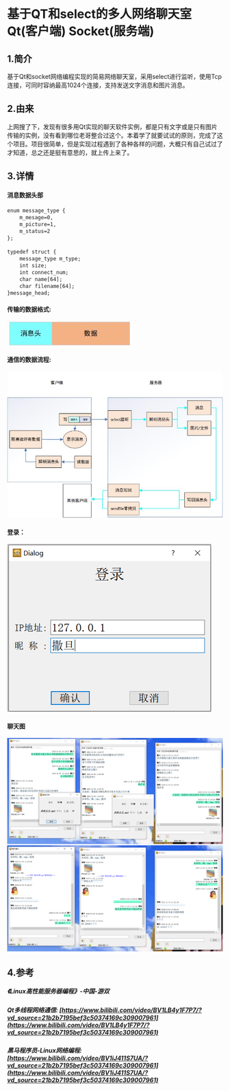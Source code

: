 
# 基于QT和select的多人网络聊天室 Qt(客户端)  Socket(服务端)
## 1.简介
基于Qt和socket网络编程实现的简易网络聊天室，采用select进行监听，使用Tcp连接，可同时容纳最高1024个连接，支持发送文字消息和图片消息。
## 2.由来
上网搜了下，发现有很多用Qt实现的聊天软件实例，都是只有文字或是只有图片传输的实例，没有看到哪位老哥整合过这个。本着学了就要试试的原则，完成了这个项目。项目很简单，但是实现过程遇到了各种各样的问题，大概只有自己试过了才知道，总之还是挺有意思的，就上传上来了。
## 3.详情
#### 消息数据头部
```
enum message_type {
    m_mesage=0,
    m_picture=1,
    m_status=2
};

typedef struct {
    message_type m_type;
    int size;
    int connect_num;
    char name[64];
    char filename[64];
}message_head;
```
#### 传输的数据格式:
![](https://github.com/k5stray/ChatRoom/blob/main/image/%E6%95%B0%E6%8D%AE%E6%A0%BC%E5%BC%8F.jpg)

#### 通信的数据流程:
![](https://github.com/k5stray/ChatRoom/blob/main/image/cs2.jpg)

#### 登录：
![](https://github.com/k5stray/ChatRoom/blob/main/image/%E7%99%BB%E5%BD%95.png)

#### 聊天图
![](https://github.com/k5stray/ChatRoom/blob/main/image/chat1.png)
![](https://github.com/k5stray/ChatRoom/blob/main/image/chat2.png)

## 4.参考

##### 《Linux高性能服务器编程》-中国-游双
##### Qt多线程网络通信: [https://www.bilibili.com/video/BV1LB4y1F7P7/?vd_source=21b2b7195bef3c50374169c309007961](https://www.bilibili.com/video/BV1LB4y1F7P7/?vd_source=21b2b7195bef3c50374169c309007961)
##### 黑马程序员-Linux网络编程: [https://www.bilibili.com/video/BV1iJ411S7UA/?vd_source=21b2b7195bef3c50374169c309007961](https://www.bilibili.com/video/BV1iJ411S7UA/?vd_source=21b2b7195bef3c50374169c309007961)

